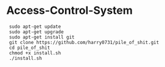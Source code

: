 # Access-Control-System

     sudo apt-get update
     sudo apt-get upgrade
     sudo apt-get install git
     git clone https://github.com/harry0731/pile_of_shit.git
     cd pile_of_shit
     chmod +x install.sh
     ./install.sh
